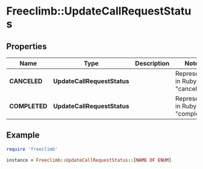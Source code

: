 # Freeclimb::UpdateCallRequestStatus

## Properties

| Name | Type | Description | Notes |
| ---- | ---- | ----------- | ----- |
| **CANCELED** | **UpdateCallRequestStatus** |  | Represented in Ruby as "canceled" |
| **COMPLETED** | **UpdateCallRequestStatus** |  | Represented in Ruby as "completed" |

## Example

```ruby
require 'freeclimb'

instance = Freeclimb::UpdateCallRequestStatus::[NAME OF ENUM]
```

